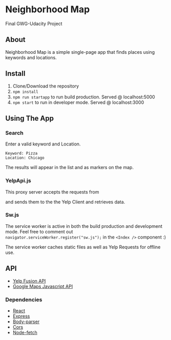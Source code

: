 # Neighborhood Map
Final GWG-Udacity Project

## About
Neighborhood Map is a simple single-page app that finds places using keywords and locations. 


## Install
1. Clone/Download the repository
2. `npm install`
3.  `npm run startapp` to run build production. Served @ localhost:5000
4.  `npm start` to run in developer mode. Served @ localhost:3000


## Using The App

### Search
Enter a valid keyword and Location.

    Keyword: Pizza
    Location: Chicago
    
The results will appear in the list and as markers on the map.

### YelpApi.js
This proxy server accepts the requests from <Search/> and sends them to the the Yelp Client and retrieves data. 

### Sw.js
The service worker is active in both the build production and development mode. Feel free to comment out `        navigator.serviceWorker.register("sw.js");` 
in the `<Index />` component  :) 

The service worker caches static files as well as Yelp Requests for offline use.

## API
* [Yelp Fusion API](https://www.yelp.com/fusion)
* [Google Maps Javascript API](https://developers.google.com/maps/documentation/javascript/tutorial)

### Dependencies
* [React](https://reactjs.org/)
* [Express](https://expressjs.com/)
* [Body-parser](https://www.npmjs.com/package/body-parser)
* [Cors](https://www.npmjs.com/package/cors)
* [Node-fetch](https://www.npmjs.com/package/node-fetch)

